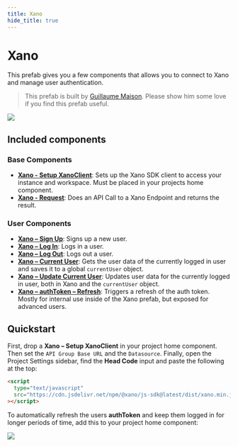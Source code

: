 ```yaml
---
title: Xano
hide_title: true
---
```


# Xano

This prefab gives you a few components that allows you to connect to Xano and manage user authentication.

> This prefab is built by [Guillaume Maison](https://twitter.com/gmaison). Please show him some love if you find this prefab useful.

<div className="ndl-image-with-background l">

![](/library/prefabs/xano/xano-thumb.png)

</div>

## Included components

### Base Components

- **[Xano - Setup XanoClient](./components/setup-xanoclient/README.md)**: Sets up the Xano SDK client to access your instance and workspace. Must be placed in your projects home component.
- **[Xano - Request](./components/xano-request/README.md)**: Does an API Call to a Xano Endpoint and returns the result.

### User Components

- **[Xano – Sign Up](./components/xano-sign-up/README.md)**: Signs up a new user.
- **[Xano – Log In](./components/xano-log-in/README.md)**: Logs in a user.
- **[Xano – Log Out](./components/xano-log-out/README.md)**: Logs out a user.
- **[Xano – Current User](./components/xano-current-user/README.md)**: Gets the user data of the currently logged in user and saves it to a global `currentUser` object.
- **[Xano – Update Current User](./components/xano-update-current-user/README.md)**: Updates user data for the currently logged in user, both in Xano and the `currentUser` object.
- **[Xano – authToken – Refresh](./components/xano-authtoken-refresh/README.md)**: Triggers a refresh of the auth token. Mostly for internal use inside of the Xano prefab, but exposed for advanced users.

## Quickstart

First, drop a **Xano – Setup XanoClient** in your project home component. Then set the `API Group Base URL` and the `Datasource`. Finally, open the Project Settings sidebar, find the **Head Code** input and paste the following at the top:

```html
<script
  type="text/javascript"
  src="https://cdn.jsdelivr.net/npm/@xano/js-sdk@latest/dist/xano.min.js"
></script>
```

To automatically refresh the users **authToken** and keep them logged in for longer periods of time, add this to your project home component:

<div className="ndl-image-with-background l">

![](/library/prefabs/xano/authrefresh.png)

</div>
